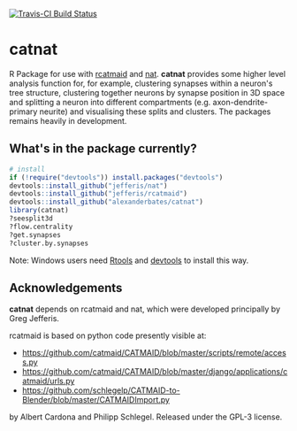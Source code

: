 [![Travis-CI Build Status](https://api.travis-ci.org/alexanderbates/catnat.svg?branch=master)](https://travis-ci.org/alexanderbates/catnat)

# catnat
R Package for use with [rcatmaid](https://github.com/jefferis/rcatmaid) and [nat](https://github.com/jefferis/rcatmaid). **catnat** provides some higher level analysis function for, for example, clustering synapses within a neuron's tree structure, clustering together neurons by synapse position in 3D space and splitting a neuron into different compartments (e.g. axon-dendrite-primary neurite) and visualising these splits and clusters. The packages remains heavily in development.

## What's in the package currently?
```r
# install
if (!require("devtools")) install.packages("devtools")
devtools::install_github("jefferis/nat")
devtools::install_github("jefferis/rcatmaid")
devtools::install_github("alexanderbates/catnat")
library(catnat)
?seesplit3d
?flow.centrality
?get.synapses
?cluster.by.synapses
```

Note: Windows users need [Rtools](http://www.murdoch-sutherland.com/Rtools/) and
[devtools](http://CRAN.R-project.org/package=devtools) to install this way.

## Acknowledgements

**catnat** depends on rcatmaid and nat, which were developed principally by Greg Jefferis.

rcatmaid is based on python code presently visible at:

* https://github.com/catmaid/CATMAID/blob/master/scripts/remote/access.py
* https://github.com/catmaid/CATMAID/blob/master/django/applications/catmaid/urls.py
* https://github.com/schlegelp/CATMAID-to-Blender/blob/master/CATMAIDImport.py

by Albert Cardona and Philipp Schlegel. Released under the GPL-3 license.
